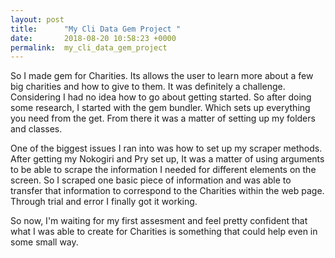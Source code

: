 ```yaml
---
layout: post
title:      "My Cli Data Gem Project "
date:       2018-08-20 10:58:23 +0000
permalink:  my_cli_data_gem_project
---
```




So I made gem for Charities. Its allows the user to learn more about a few big charities and how to give to them. It was definitely a challenge. Considering I had no idea how to go about getting started. So after doing some research, I started with the gem bundler. Which sets up everything you need from the get. From there it was a matter of setting up my folders and classes. 

One of the biggest issues I ran into was how to set up my scraper methods. After getting my Nokogiri and Pry set up, It was a matter of using arguments to be able to scrape the information I needed for different elements on the screen. So I scraped one basic piece of information and was able to transfer that information to correspond to the Charities within the web page. Through trial and error I finally got it working. 

So now, I'm waiting for my first assesment and feel pretty confident that what I was able to create for Charities is something that could help even in some small way. 
